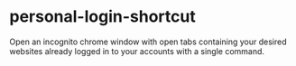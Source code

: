 # personal-login-shortcut
Open an incognito chrome window with open tabs containing your desired websites already logged in to your accounts with a single command.

